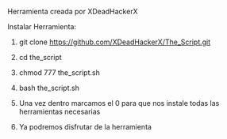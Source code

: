 Herramienta creada por XDeadHackerX

Instalar Herramienta:

1) git clone https://github.com/XDeadHackerX/The_Script.git

2) cd the_script

3) chmod 777 the_script.sh

4) bash the_script.sh

5) Una vez dentro marcamos el 0 para que nos instale todas las herramientas necesarias

6) Ya podremos disfrutar de la herramienta
